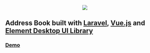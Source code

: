 <p align="center"><img src="https://laravel.com/assets/img/components/logo-laravel.svg"></p>

## Address Book built with [Laravel](https://laravel.com/), [Vue.js](https://vuejs.org/)  and [Element Desktop UI Library](http://element.eleme.io/) 

### [Demo](http://addressbook.romanpaprotsky.com/)

